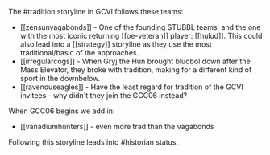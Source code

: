 The #tradition storyline in GCVI follows these teams:

* [[zensunvagabonds]] - One of the founding STUBBL teams, and the one with the most iconic returning [[oe-veteran]] player: [[hulud]]. This could also lead into a [[strategy]] storyline as they use the most traditional/basic of the approaches.
* [[irregularcogs]] - When Gryj the Hun brought bludbol down after the Mass Elevator, they broke with tradition, making for a different kind of sport in the downbelow.
* [[ravenouseagles]] - Have the least regard for tradition of the GCVI invitees - why didn't they join the GCC06 instead?

When GCC06 begins we add in:

* [[vanadiumhunters]] - even more trad than the vagabonds

Following this storyline leads into #historian status.